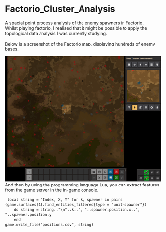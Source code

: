 # Factorio_Cluster_Analysis
A spacial point process analysis of the enemy spawners in Factorio. <br/>
Whilst playing factorio, I realised that it might be possible to apply the topological data analysis I was currently studying. <br/>
<br/>
Below is a screenshot of the Factorio map, displaying hundreds of enemy bases. <br/>

<img src="factorio_screenshot.png" alt="Factorio Screenshot" width="600"/>
<br/>
And then by using the programming language Lua, you can extract features from the game server in the in-game console. <br/>

```
 local string = "Index, X, Y" for k, spawner in pairs (game.surfaces[1].find_entities_filtered{type = "unit-spawner"})
    do string = string.."\n"..k..", "..spawner.position.x..", "..spawner.position.y
    end 
game.write_file("positions.csv", string)
```
